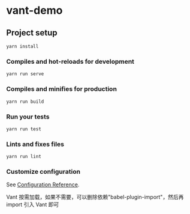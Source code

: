 # vant-demo

## Project setup
```
yarn install
```

### Compiles and hot-reloads for development
```
yarn run serve
```

### Compiles and minifies for production
```
yarn run build
```

### Run your tests
```
yarn run test
```

### Lints and fixes files
```
yarn run lint
```

### Customize configuration
See [Configuration Reference](https://cli.vuejs.org/config/).


Vant 按需加载，如果不需要，可以删除依赖"babel-plugin-import"，然后再 import 引入 Vant 即可